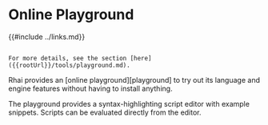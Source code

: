 Online Playground
=================

{{#include ../links.md}}

```admonish info.side "See also"

For more details, see the section [here]({{rootUrl}}/tools/playground.md).
```

Rhai provides an [online playground][playground] to try out its language and engine features without
having to install anything.

The playground provides a syntax-highlighting script editor with example snippets.
Scripts can be evaluated directly from the editor.
